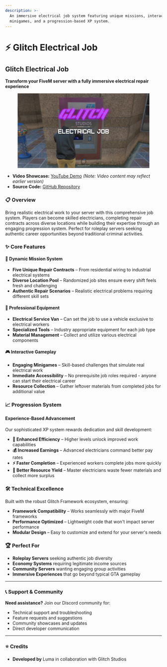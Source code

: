 ```yaml
---
description: >-
  An immersive electrical job system featuring unique missions, interactive
  minigames, and a progression-based XP system.
---
```


# ⚡ Glitch Electrical Job

## Glitch Electrical Job

**Transform your FiveM server with a fully immersive electrical repair experience**

<figure><img src="../../.gitbook/assets/glitchstudiosthumbnail electricaljob (1).png" alt=""><figcaption></figcaption></figure>

* **Video Showcase:** [YouTube Demo](https://youtu.be/3O2KEaBLE3Q) _(Note: Video content may reflect earlier version)_
* **Source Code:** [GitHub Repository](https://github.com/Gl1tchStudios/glitch-electricalJob)

### 📋 Overview

Bring realistic electrical work to your server with this comprehensive job system. Players can become skilled electricians, completing repair contracts across diverse locations while building their expertise through an engaging progression system. Perfect for roleplay servers seeking authentic career opportunities beyond traditional criminal activities.

### ✨ Core Features

#### 🔧 **Dynamic Mission System**

* **Five Unique Repair Contracts** – From residential wiring to industrial electrical systems
* **Diverse Location Pool** – Randomized job sites ensure every shift feels fresh and challenging
* **Authentic Repair Scenarios** – Realistic electrical problems requiring different skill sets

#### 🚐 **Professional Equipment**

* **Electrical Service Van** – Can set the job to use a vehicle exclusive to electrical workers
* **Specialized Tools** – Industry appropriate equipment for each job type
* **Material Management** – Collect and utilize various electrical components

#### 🎮 **Interactive Gameplay**

* **Engaging Minigames** – Skill-based challenges that simulate real electrical work
* **Immediate Accessibility** – No prerequisite job roles required - anyone can start their electrical career
* **Resource Collection** – Gather leftover materials from completed jobs for additional value

### 📈 Progression System

#### **Experience-Based Advancement**

Our sophisticated XP system rewards dedication and skill development:

* **🎯 Enhanced Efficiency** – Higher levels unlock improved work capabilities
* **💰 Increased Earnings** – Advanced electricians command better pay rates
* **⚡ Faster Completion** – Experienced workers complete jobs more quickly
* **🔄 Better Resource Yield** – Master electricians waste fewer materials and collect more surplus

### 🛠️ Technical Excellence

Built with the robust Glitch Framework ecosystem, ensuring:

* **Framework Compatibility** – Works seamlessly with major FiveM frameworks
* **Performance Optimized** – Lightweight code that won't impact server performance
* **Modular Design** – Easy to customize and extend for your server's needs

### 🏆 Perfect For

* **Roleplay Servers** seeking authentic job diversity
* **Economy Systems** requiring legitimate income sources
* **Community Servers** wanting engaging group activities
* **Immersive Experiences** that go beyond typical GTA gameplay

***

### 📞 Support & Community

**Need assistance?** Join our Discord community for:

* Technical support and troubleshooting
* Feature requests and suggestions
* Community showcases and updates
* Direct developer communication

***

### ⭐ Credits

* **Developed by** Luma in collaboration with Glitch Studios
